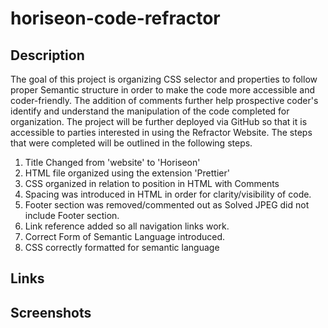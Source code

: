 # horiseon-code-refractor

## Description
The goal of this project is organizing CSS selector and properties to follow proper Semantic structure in order to make the code more accessible and coder-friendly. The addition of comments further help prospective coder's identify and understand the manipulation of the code completed for organization. The project will be further deployed via GitHub so that it is accessible to parties interested in using the Refractor Website. The steps that were completed will be outlined in the following steps. 
1. Title Changed from 'website' to 'Horiseon'
2. HTML file organized using the extension 'Prettier'
3. CSS organized in relation to position in HTML with Comments
4. Spacing was introduced in HTML in order for clarity/visibility of code. 
5. Footer section was removed/commented out as Solved JPEG did not include Footer section. 
6. Link reference added so all navigation links work. 
7. Correct Form of Semantic Language introduced.
8. CSS correctly formatted for semantic language 
## Links 

## Screenshots

